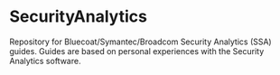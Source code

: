 # SecurityAnalytics

Repository for Bluecoat/Symantec/Broadcom Security Analytics (SSA) guides. Guides are based on personal experiences with the Security Analytics software.
